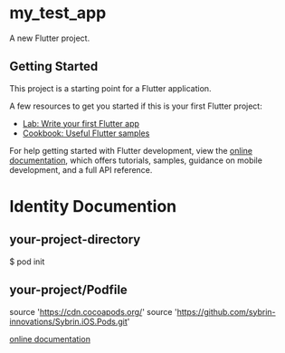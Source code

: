 # my_test_app

A new Flutter project.

## Getting Started

This project is a starting point for a Flutter application.

A few resources to get you started if this is your first Flutter project:

- [Lab: Write your first Flutter app](https://docs.flutter.dev/get-started/codelab)
- [Cookbook: Useful Flutter samples](https://docs.flutter.dev/cookbook)

For help getting started with Flutter development, view the
[online documentation](https://docs.flutter.dev/), which offers tutorials,
samples, guidance on mobile development, and a full API reference.


# Identity Documention

## your-project-directory
$ pod init

## your-project/Podfile
source 'https://cdn.cocoapods.org/'
source 'https://github.com/sybrin-innovations/Sybrin.iOS.Pods.git'


[online documentation](https://app.gitbook.com/o/-MiezhxY9yZgt5_Q_RoQ/s/D6hh8xel0qKD7v9SLtSB/identity/get-started)